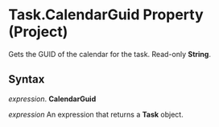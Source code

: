 
# Task.CalendarGuid Property (Project)

Gets the GUID of the calendar for the task. Read-only  **String**.


## Syntax

 _expression_. **CalendarGuid**

 _expression_ An expression that returns a **Task** object.

